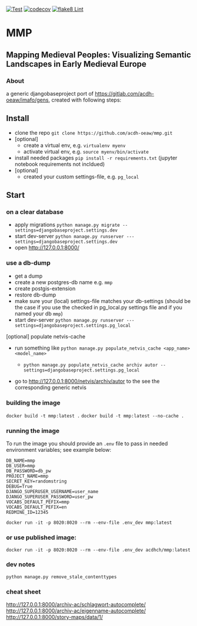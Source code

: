 [![Test](https://github.com/acdh-oeaw/mmp/actions/workflows/test.yml/badge.svg)](https://github.com/acdh-oeaw/mmp/actions/workflows/test.yml)
[![codecov](https://codecov.io/gh/acdh-oeaw/mmp/branch/master/graph/badge.svg?token=PQTAIJWOGX)](https://codecov.io/gh/acdh-oeaw/mmp)
[![flake8 Lint](https://github.com/acdh-oeaw/mmp/actions/workflows/lint.yml/badge.svg)](https://github.com/acdh-oeaw/mmp/actions/workflows/lint.yml)


# MMP

## Mapping Medieval Peoples: Visualizing Semantic Landscapes in Early Medieval Europe

### About

a generic djangobaseproject port of https://gitlab.com/acdh-oeaw/imafo/gens, created with following steps:

## Install

* clone the repo `git clone https://github.com/acdh-oeaw/mmp.git`
* [optional]
  * create a virtual env, e.g. `virtualenv myenv`
  * activate virtual env, e.g. `source myenv/bin/activate`
* install needed packages `pip install -r requirements.txt` (jupyter notebook requirements not incldued)
* [optional]
  * created your custom settings-file, e.g. `pg_local`

## Start

### on a clear database
* apply migrations `python manage.py migrate --settings=djangobaseproject.settings.dev`
* start dev-server `python manage.py runserver ---settings=djangobaseproject.settings.dev`
* open http://127.0.0.1:8000/

### use a db-dump

* get a dump
* create a new postgres-db name e.g. `mmp`
* create postgis-extension
* restore db-dump
* make sure your (local) settings-file matches your db-settings (should be the case if you use the checked in pg_local.py settings file and if you named your db `mmp`)
* start dev-server `python manage.py runserver ---settings=djangobaseproject.settings.pg_local`

[optional] populate netvis-cache

* run something like `python manage.py populate_netvis_cache <app_name> <model_name>`
  * `python manage.py populate_netvis_cache archiv autor --settings=djangobaseproject.settings.pg_local`

* go to http://127.0.0.1:8000/netvis/archiv/autor to the see the corresponding generic netvis


### building the image

`docker build -t mmp:latest .`
`docker build -t mmp:latest --no-cache .`

### running the image

To run the image you should provide an `.env` file to pass in needed environment variables; see example below:

```
DB_NAME=mmp
DB_USER=mmp
DB_PASSWORD=db_pw
PROJECT_NAME=mmp
SECRET_KEY=randomstring
DEBUG=True
DJANGO_SUPERUSER_USERNAME=user_name
DJANGO_SUPERUSER_PASSWORD=user_pw
VOCABS_DEFAULT_PEFIX=mmp
VOCABS_DEFAULT_PEFIX=en
REDMINE_ID=12345
```

`docker run -it -p 8020:8020 --rm --env-file .env_dev mmp:latest`

### or use published image:

`docker run -it -p 8020:8020 --rm --env-file .env_dev acdhch/mmp:latest`


### dev notes

`python manage.py remove_stale_contenttypes`


### cheat sheet

http://127.0.0.1:8000/archiv-ac/schlagwort-autocomplete/
http://127.0.0.1:8000/archiv-ac/eigenname-autocomplete/
http://127.0.0.1:8000/story-maps/data/1/